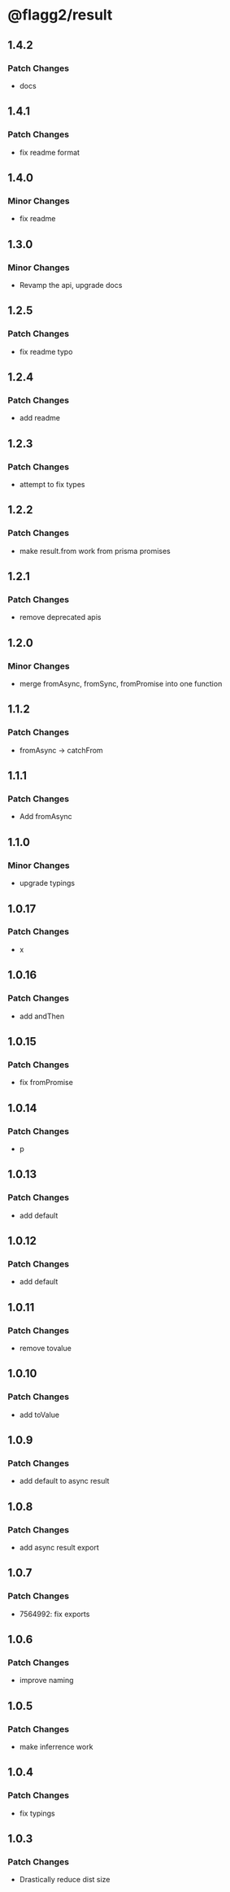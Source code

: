 # @flagg2/result

## 1.4.2

### Patch Changes

-  docs

## 1.4.1

### Patch Changes

-  fix readme format

## 1.4.0

### Minor Changes

-  fix readme

## 1.3.0

### Minor Changes

-  Revamp the api, upgrade docs

## 1.2.5

### Patch Changes

-  fix readme typo

## 1.2.4

### Patch Changes

-  add readme

## 1.2.3

### Patch Changes

-  attempt to fix types

## 1.2.2

### Patch Changes

-  make result.from work from prisma promises

## 1.2.1

### Patch Changes

-  remove deprecated apis

## 1.2.0

### Minor Changes

-  merge fromAsync, fromSync, fromPromise into one function

## 1.1.2

### Patch Changes

-  fromAsync -> catchFrom

## 1.1.1

### Patch Changes

-  Add fromAsync

## 1.1.0

### Minor Changes

-  upgrade typings

## 1.0.17

### Patch Changes

-  x

## 1.0.16

### Patch Changes

-  add andThen

## 1.0.15

### Patch Changes

-  fix fromPromise

## 1.0.14

### Patch Changes

-  p

## 1.0.13

### Patch Changes

-  add default

## 1.0.12

### Patch Changes

-  add default

## 1.0.11

### Patch Changes

-  remove tovalue

## 1.0.10

### Patch Changes

-  add toValue

## 1.0.9

### Patch Changes

-  add default to async result

## 1.0.8

### Patch Changes

-  add async result export

## 1.0.7

### Patch Changes

-  7564992: fix exports

## 1.0.6

### Patch Changes

-  improve naming

## 1.0.5

### Patch Changes

-  make inferrence work

## 1.0.4

### Patch Changes

-  fix typings

## 1.0.3

### Patch Changes

-  Drastically reduce dist size
